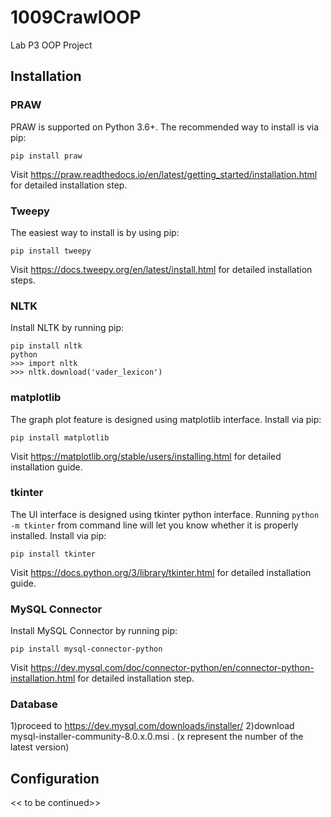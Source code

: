 # 1009CrawlOOP
Lab P3 OOP Project
## Installation
### PRAW
PRAW is supported on Python 3.6+. The recommended way to install is via pip:
```
pip install praw
```
Visit https://praw.readthedocs.io/en/latest/getting_started/installation.html for detailed installation step.
### Tweepy
The easiest way to install is by using pip:
```
pip install tweepy
```
Visit https://docs.tweepy.org/en/latest/install.html for detailed installation steps.
### NLTK
Install NLTK by running pip:
```
pip install nltk
python
>>> import nltk
>>> nltk.download('vader_lexicon')
```
### matplotlib
The graph plot feature is designed using matplotlib interface. Install via pip:
```
pip install matplotlib
```
Visit https://matplotlib.org/stable/users/installing.html for detailed installation guide.
### tkinter
The UI interface is designed using tkinter python interface. Running ```python -m tkinter``` from command line will let you know whether it is properly installed.
Install via pip:
```
pip install tkinter
```
Visit https://docs.python.org/3/library/tkinter.html for detailed installation guide.
### MySQL Connector
Install MySQL Connector by running pip:
```
pip install mysql-connector-python
```
Visit https://dev.mysql.com/doc/connector-python/en/connector-python-installation.html for detailed installation step.
### Database
1)proceed to https://dev.mysql.com/downloads/installer/
2)download mysql-installer-community-8.0.x.0.msi . (x represent the number of the latest version)

## Configuration
<< to be continued>>
